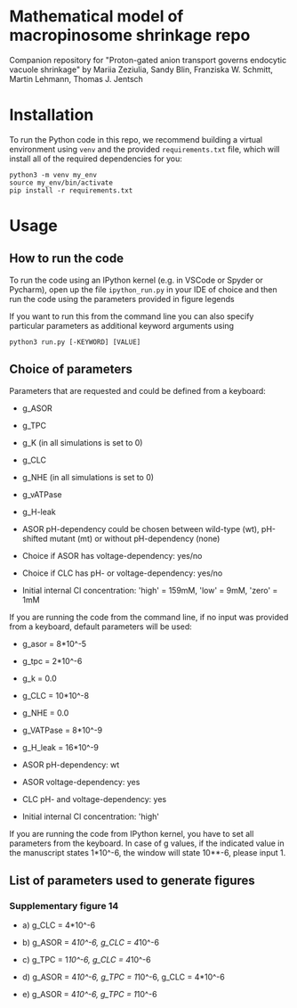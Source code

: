 # Mathematical model of macropinosome shrinkage repo

Companion repository for "Proton-gated anion transport governs endocytic vacuole shrinkage" by Mariia Zeziulia, Sandy Blin, Franziska W. Schmitt, Martin Lehmann, Thomas J. Jentsch

# Installation 

To run the Python code in this repo, we recommend building a virtual environment using `venv` and the provided `requirements.txt` file, which 
will install all of the required dependencies for you:

```
python3 -m venv my_env
source my_env/bin/activate
pip install -r requirements.txt
```

# Usage

## How to run the code

To run the code using an IPython kernel (e.g. in VSCode or Spyder or Pycharm), open up the file `ipython_run.py` in your IDE of choice and then run the code using the parameters provided in figure legends 

If you want to run this from the command line you can also specify particular parameters as additional keyword arguments using 

`python3 run.py [-KEYWORD] [VALUE]`

## Choice of parameters

Parameters that are requested and could be defined from a keyboard:

* g_ASOR

* g_TPC

* g_K (in all simulations is set to 0)

* g_CLC

* g_NHE (in all simulations is set to 0)

* g_vATPase

* g_H-leak

* ASOR pH-dependency could be chosen between wild-type (wt), pH-shifted mutant (mt) or without pH-dependency (none)

* Choice if ASOR has voltage-dependency: yes/no

* Choice if CLC has pH- or voltage-dependency: yes/no

* Initial internal Cl concentration: 'high' = 159mM, 'low' = 9mM, 'zero' = 1mM

If you are running the code from the command line, if no input was provided from a keyboard, default parameters will be used:

- g_asor = 8*10^-5

- g_tpc = 2*10^-6

- g_k = 0.0

- g_CLC = 10*10^-8

- g_NHE = 0.0

- g_VATPase = 8*10^-9

- g_H_leak = 16*10^-9

- ASOR pH-dependency: wt

- ASOR voltage-dependency: yes

- CLC pH- and voltage-dependency: yes

- Initial internal Cl concentration: 'high'


If you are running the code from IPython kernel, you have to set all parameters from the keyboard. In case of g values, if the indicated value in the manuscript states 1*10^-6, the window will state 10**-6, please input 1.

## List of parameters used to generate figures

### Supplementary figure 14

- a) g_CLC = 4*10^-6

- b) g_ASOR = 4*10^-6, g_CLC = 4*10^-6

- c) g_TPC = 1*10^-6, g_CLC = 4*10^-6

- d) g_ASOR = 4*10^-6, g_TPC = 1*10^-6, g_CLC = 4*10^-6

- e) g_ASOR = 4*10^-6, g_TPC = 1*10^-6



